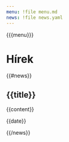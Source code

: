 ```yaml
---
menu: !file menu.md
news: !file news.yaml
---
```

{{{menu}}}

# Hírek

{{#news}}
<article>

## {{title}}

{{content}}

{{date}}
</article>
{{/news}}